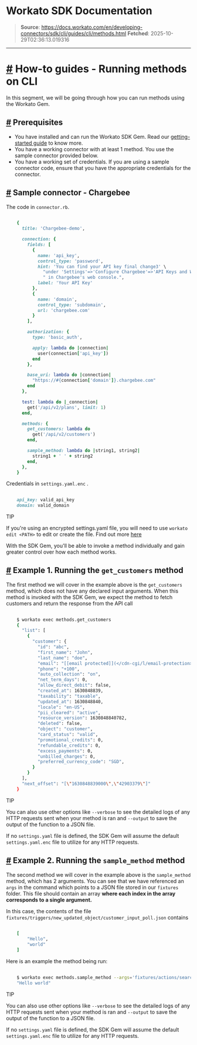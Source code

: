 # Workato SDK Documentation

> **Source**: https://docs.workato.com/en/developing-connectors/sdk/cli/guides/cli/methods.html
> **Fetched**: 2025-10-29T02:36:13.019316

---

# [#](<#how-to-guides-running-methods-on-cli>) How-to guides - Running methods on CLI

In this segment, we will be going through how you can run methods using the Workato Gem.

## [#](<#prerequisites>) Prerequisites

  * You have installed and can run the Workato SDK Gem. Read our [getting-started guide](</developing-connectors/sdk/cli/guides/getting-started.html>) to know more.
  * You have a working connector with at least 1 method. You use the sample connector provided below.
  * You have a working set of credentials. If you are using a sample connector code, ensure that you have the appropriate credentials for the connector.

## [#](<#sample-connector-chargebee>) Sample connector - Chargebee

The code in `connector.rb`.
```ruby
 
    {
      title: 'Chargebee-demo',

      connection: {
        fields: [
          {
            name: 'api_key',
            control_type: 'password',
            hint: 'You can find your API key final change3' \
              "under 'Settings'=>'Configure Chargebee'=>'API Keys and Webhooks'" \
              " in Chargebee's web console.",
            label: 'Your API Key'
          },
          {
            name: 'domain',
            control_type: 'subdomain',
            url: 'chargebee.com'
          }
        ],

        authorization: {
          type: 'basic_auth',  

          apply: lambda do |connection|
            user(connection['api_key'])
          end
        },

        base_uri: lambda do |connection|
          "https://#{connection['domain']}.chargebee.com"
        end
      },

      test: lambda do |_connection|
        get('/api/v2/plans', limit: 1)
      end,

      methods: {
        get_customers: lambda do
          get('/api/v2/customers')
        end,

        sample_method: lambda do |string1, string2|
          string1 + ' ' + string2
        end,
      },
    }


```

Credentials in `settings.yaml.enc` .
```ruby
 
    api_key: valid_api_key
    domain: valid_domain


```

TIP

If you're using an encrypted settings.yaml file, you will need to use `workato edit <PATH>` to edit or create the file. Find out more [here](</developing-connectors/sdk/cli/reference/cli-commands#workato-edit>)

With the SDK Gem, you'll be able to invoke a method individually and gain greater control over how each method works.

## [#](<#example-1-running-the-get-customers-method>) Example 1. Running the `get_customers` method

The first method we will cover in the example above is the `get_customers` method, which does not have any declared input arguments. When this method is invoked with the SDK Gem, we expect the method to fetch customers and return the response from the API call
```bash
 
    $ workato exec methods.get_customers
    {
      "list": [
        {
          "customer": {
            "id": "abc",
            "first_name": "John",
            "last_name": "doe",
            "email": "[[email protected]](</cdn-cgi/l/email-protection>)",
            "phone": "+100",
            "auto_collection": "on",
            "net_term_days": 0,
            "allow_direct_debit": false,
            "created_at": 1630848839,
            "taxability": "taxable",
            "updated_at": 1630848840,
            "locale": "en-US",
            "pii_cleared": "active",
            "resource_version": 1630848840782,
            "deleted": false,
            "object": "customer",
            "card_status": "valid",
            "promotional_credits": 0,
            "refundable_credits": 0,
            "excess_payments": 0,
            "unbilled_charges": 0,
            "preferred_currency_code": "SGD",
          }
        }
      ],
      "next_offset": "[\"1630848839000\",\"42903379\"]"
    }


```

TIP

You can also use other options like `--verbose` to see the detailed logs of any HTTP requests sent when your method is ran and `--output` to save the output of the function to a JSON file.

If no `settings.yaml` file is defined, the SDK Gem will assume the default `settings.yaml.enc` file to utilize for any HTTP requests.

## [#](<#example-2-running-the-sample-method-method>) Example 2. Running the `sample_method` method

The second method we will cover in the example above is the `sample_method` method, which has 2 arguments. You can see that we have referenced an `args` in the command which points to a JSON file stored in our `fixtures` folder. This file should contain an array **where each index in the array corresponds to a single argument.**

In this case, the contents of the file `fixtures/triggers/new_updated_object/customer_input_poll.json` contains
```ruby
 
    [
        "Hello",
        "world"
    ]


```

Here is an example the method being run:
```bash
 
    $ workato exec methods.sample_method --args='fixtures/actions/search_customers/customer_config.json' 
    "Hello world"


```

TIP

You can also use other options like `--verbose` to see the detailed logs of any HTTP requests sent when your method is ran and `--output` to save the output of the function to a JSON file.

If no `settings.yaml` file is defined, the SDK Gem will assume the default `settings.yaml.enc` file to utilize for any HTTP requests.
